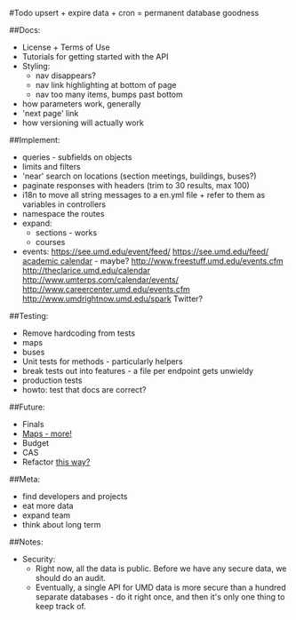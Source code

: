 #Todo
upsert + expire data + cron = permanent database goodness

##Docs:
  - License + Terms of Use
  - Tutorials for getting started with the API
  - Styling:
    - nav disappears?
    - nav link highlighting at bottom of page
    - nav too many items, bumps past bottom
  - how parameters work, generally
  - 'next page' link
  - how versioning will actually work

##Implement:
  - queries - subfields on objects
  - limits and filters 
  - 'near' search on locations (section meetings, buildings, buses?)
  - paginate responses with headers (trim to 30 results, max 100)
  - i18n to move all string messages to a en.yml file + refer to them as variables in controllers 
  - namespace the routes
  - expand:
    - sections - works
    - courses
  - events:
    https://see.umd.edu/event/feed/
  https://see.umd.edu/feed/
  [academic calendar](http://registrar.umd.edu/calendar.html) - maybe?
  http://www.freestuff.umd.edu/events.cfm
  http://theclarice.umd.edu/calendar
  http://www.umterps.com/calendar/events/
  http://www.careercenter.umd.edu/events.cfm
  http://www.umdrightnow.umd.edu/spark
  Twitter?

##Testing:
  - Remove hardcoding from tests
  - maps
  - buses
  - Unit tests for methods - particularly helpers
  - break tests out into features - a file per endpoint gets unwieldy
  - production tests
  - howto: test that docs are correct?

##Future:
  - Finals 
  - [Maps - more!](http://maps.umd.edu/arcgis/rest/services)
  - Budget
  - CAS
  - Refactor [this way?](http://stackoverflow.com/questions/5015471/using-sinatra-for-larger-projects-via-multiple-files)

##Meta:
 - find developers and projects
 - eat more data
 - expand team
 - think about long term

##Notes:
- Security: 
  - Right now, all the data is public. Before we have any secure data, we should do an audit.
  - Eventually, a single API for UMD data is more secure than a hundred separate databases - do it right once, and then it's only one thing to keep track of.